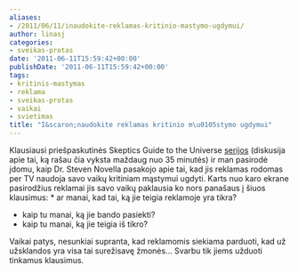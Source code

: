 ```yaml
---
aliases:
- /2011/06/11/inaudokite-reklamas-kritinio-mastymo-ugdymui/
author: linasj
categories:
- sveikas-protas
date: '2011-06-11T15:59:42+00:00'
publishDate: '2011-06-11T15:59:42+00:00'
tags:
- kritinis-mastymas
- reklama
- sveikas-protas
- vaikai
- svietimas
title: "I&scaron;naudokite reklamas kritinio m\u0105stymo ugdymui"
---
```

Klausiausi priešpaskutinės Skeptics Guide to the Universe [serijos](http://www.theskepticsguide.org/archive/podcastinfo.aspx?mid=1&pid=307) (diskusija apie tai, ką rašau čia vyksta maždaug nuo 35 minutės) ir man pasirodė įdomu, kaip Dr. Steven Novella pasakojo apie tai, kad jis reklamas rodomas per TV naudoja savo vaikų kritiniam mąstymui ugdyti. Karts nuo karo ekrane pasirodžius reklamai jis savo vaikų paklausia ko nors panašaus į šiuos klausimus: * ar manai, kad tai, ką jie teigia reklamoje yra tikra?
* kaip tu manai, ką jie bando pasiekti?
* kaip tu manai, ką jie teigia iš tikro?

 Vaikai patys, nesunkiai supranta, kad reklamomis siekiama parduoti, kad už užsklandos yra visa tai surežisavę žmonės... Svarbu tik jiems užduoti tinkamus klausimus.







